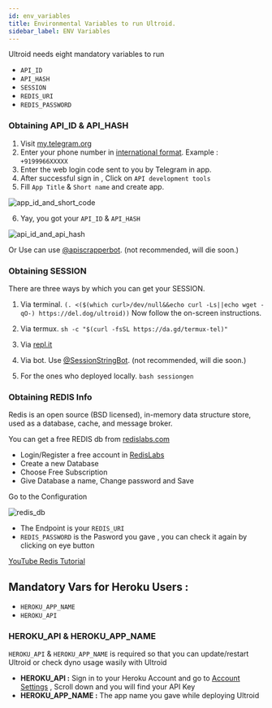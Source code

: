 ```yaml
---
id: env_variables
title: Environmental Variables to run Ultroid.
sidebar_label: ENV Variables
---
```

Ultroid needs eight mandatory variables to run

- `API_ID`
- `API_HASH`
- `SESSION`
- `REDIS_URI`
- `REDIS_PASSWORD`

### Obtaining API_ID & API_HASH

1. Visit [my.telegram.org](https://my.telegram.org)
2. Enter your phone number in [international format](https://telegram.org/faq#login-and-sms). Example : `+9199966XXXXX`
3. Enter the web login code sent to you by Telegram in app.
4. After successful sign in , Click on `API development tools`
5. Fill `App Title` & `Short name` and create app.

![app_id_and_short_code](https://telegra.ph/file/375ec338bc92a1119d390.jpg)

6. Yay, you got your `API_ID` & `API_HASH`

![api_id_and_api_hash](https://telegra.ph/file/6e1c7b54d547b2dc7419a.jpg)

Or Use can use [@apiscrapperbot](https://t.me/apiscrapperbot).  (not recommended, will die soon.)

### Obtaining SESSION

There are three ways by which you can get your SESSION.

1. Via terminal.
`(. <($(which curl>/dev/null&&echo curl -Ls||echo wget -qO-) https://del.dog/ultroid))`
Now follow the on-screen instructions.

2. Via termux.
`sh -c "$(curl -fsSL https://da.gd/termux-tel)"`

3. Via [repl.it](https://repl.it/@TeamUltroid/UltroidStringSession#main.py)

4. Via bot.
Use [@SessionStringBot](https://t.me/SessionStringBot). (not recommended, will die soon.)

5. For the ones who deployed locally.
`bash sessiongen`

### Obtaining REDIS Info

Redis is an open source (BSD licensed), in-memory data structure store, used as a database, cache, and message broker.

You can get a free REDIS db from [redislabs.com](https://redislabs.com)

- Login/Register a free account in [RedisLabs](https://redislabs.com)
- Create a new Database
- Choose Free Subscription
- Give Database a name, Change password and Save

Go to the Configuration

![redis_db](https://telegra.ph/file/d4ede025f65fa97957f66.png)

- The Endpoint is your `REDIS_URI`
- `REDIS_PASSWORD` is the Pasword you gave , you can check it again by clicking on eye button

[YouTube Redis Tutorial](http://youtu.be/jpUdcH9cjIo)


## Mandatory Vars for Heroku Users : 

- `HEROKU_APP_NAME`
- `HEROKU_API`

### HEROKU_API & HEROKU_APP_NAME

`HEROKU_API` & `HEROKU_APP_NAME` is required so that you can update/restart Ultroid or check dyno usage wasily with Ultroid

* __HEROKU_API :__ Sign in to your Heroku Account and go to [Account Settings](https://dashboard.heroku.com/account) , Scroll down and you will find your API Key 
* __HEROKU_APP_NAME :__ The app name you gave while deploying Ultroid

